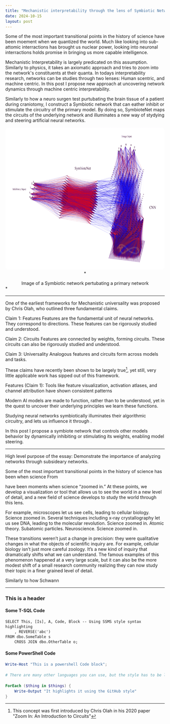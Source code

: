 ```yaml
---
title: "Mechanistic interpretability through the lens of Symbiotic Networks"
date: 2024-10-15
layout: post
---
```


Some of the most important transitional points in the history of science have been moement when we quantized the world. Much like looking into sub-attomic interractions has brought us nuclear power, looking into neuronal interractions holds promise in bringing us more capable intelligence.

Mechanistic Interpretability is largely predicated on this assumption. Similarly to physics, it takes an axiomatic approach and tries to zoom into the network's constituents at their quanta.
In todays interpretability research, networks can be studies through two lenses: Human scentric, and machine centric. In this post I propose new approach at uncovering network dynamics through machine centric interpretability.

Similarly to how a neuro surgen test purtubating the brain tissue of a patient during craniotomy, I construct a Symbiotic network that can eather inhibit or stimulate the circuitry of the primary model.
By doing so, SymbioteNet maps the circuits of the underlying network and illuminates a new way of stydying and steering artificial neural networks.


<!-- width 750 is the perfect width for the blogs. height should be ~400 -->
<p align="center"><img src="../images/SymbioteNet.png" alt="Alt text" width="750" height="450" style="border-radius: 10px;"</p>
*<center>Image of a Symbiotic network pertubating a primary network</center>*

---

One of the earliest frameworks for Mechanistic universality was proposed by Chris Olah, who outlined three fundamental claims.

Claim 1: Features
Features are the fundamental unit of neural networks. They correspond to directions. These features can be rigorously studied and understood.

Claim 2: Circuits
Features are connected by weights, forming circuits.
These circuits can also be rigorously studied and understood.

Claim 3: Universality
Analogous features and circuits form across models and tasks.

These claims have recently been shown to be largely true[^1], yet still, very little applicable work has sipped out of this framework.


[^1]: This concept was first introduced by Chris Olah in his 2020 paper "Zoom In: An Introduction to Circuits"



Features (Claim 1):
Tools like feature visualization, activation atlases, and channel attribution have shown consistent patterns



 Modern AI models are made to function, rather than to be understood, yet in the quest to uncover their underlying principles we learn these functions.

Studying neural networks symbiotically illuminates their algorithmic circuitry, and lets us influence it through .

In this post I propose a symbiote network that controls other models behavior by dynamically inhibiting or stimulating its weights, enabling model steering.

---

High level purpose of the essay: Demonstrate the importance of analyzing networks through subsideary networks. 


Some of the most important transitional points in the history of science has been when science 
From 



have been moments when science “zoomed in.” 
At these points, we develop a visualization or tool that allows us to see the world
in a new level of detail, and a new field of science develops to study the world through this
lens.

For example, microscopes let us see cells, leading to cellular biology. Science zoomed in.
Several techniques including x-ray crystallography let us see DNA, leading to the molecular
revolution. Science zoomed in. Atomic theory. Subatomic particles. Neuroscience. Science
zoomed in.

These transitions weren’t just a change in precision: they were qualitative changes in what the
objects of scientific inquiry are. For example, cellular biology isn’t just more careful zoology.
It’s a new kind of inquiry that dramatically shifts what we can understand.
The famous examples of this phenomenon happened at a very large scale, but it can also be
the more modest shift of a small research community realizing they can now study their topic
in a finer grained level of detail.

Similarly to how Schwann 

---

### This is a header

#### Some T-SQL Code

```tsql
SELECT This, [Is], A, Code, Block -- Using SSMS style syntax highlighting
    , REVERSE('abc')
FROM dbo.SomeTable s
    CROSS JOIN dbo.OtherTable o;
```

#### Some PowerShell Code

```powershell
Write-Host "This is a powershell Code block";

# There are many other languages you can use, but the style has to be loaded first

ForEach ($thing in $things) {
    Write-Output "It highlights it using the GitHub style"
}
```
